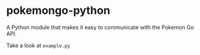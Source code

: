 # pokemongo-python
A Python module that makes it easy to communicate with the Pokemon Go API.

Take a look at `example.py`
